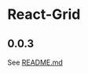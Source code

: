 # React-Grid
## 0.0.3
See [README.md](https://github.com/kagawagao/react-grid/blob/master/README.md)
